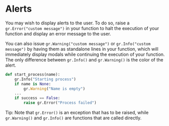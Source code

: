 # Alerts

You may wish to display alerts to the user. To do so, raise a `gr.Error("custom message")` in your function to halt the execution of your function and display an error message to the user.

You can also issue `gr.Warning("custom message")` or `gr.Info("custom message")` by having them as standalone lines in your function, which will immediately display modals while continuing the execution of your function. The only difference between `gr.Info()` and `gr.Warning()` is the color of the alert. 

```python
def start_process(name):
    gr.Info("Starting process")
    if name is None:
        gr.Warning("Name is empty")
    ...
    if success == False:
        raise gr.Error("Process failed")
```

Tip: Note that `gr.Error()` is an exception that has to be raised, while `gr.Warning()` and `gr.Info()` are functions that are called directly.


